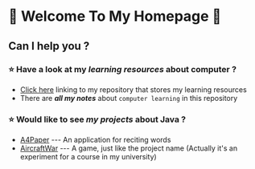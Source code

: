 # 💙 Welcome To My Homepage 💙
## Can I help you ?
### :star: Have a look at my *learning resources* about computer ?
- [Click here](https://github.com/SunDocker/MyComputerLearningResources) linking to my repository that stores my learning resources
- There are ***all my notes*** about `computer learning` in this repository
### :star: Would like to see *my projects* about Java ?
- [A4Paper](https://github.com/SunDocker/A4Paper) --- An application for reciting words
- [AircraftWar](https://github.com/SunDocker/AircraftWar-base) --- A game, just like the project name (Actually it's an experiment for a course in my university)

<!--
**SunDocker/SunDocker** is a ✨ _special_ ✨ repository because its `README.md` (this file) appears on your GitHub profile.

Here are some ideas to get you started:

- 🔭 I’m currently working on ...
- 🌱 I’m currently learning ...
- 👯 I’m looking to collaborate on ...
- 🤔 I’m looking for help with ...
- 💬 Ask me about ...
- 📫 How to reach me: ...
- 😄 Pronouns: ...
- ⚡ Fun fact: ...
-->
